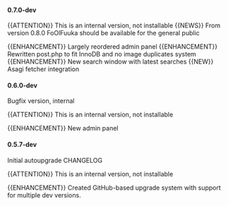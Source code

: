 #### 0.7.0-dev

{{ATTENTION}} This is an internal version, not installable
{{NEWS}} From version 0.8.0 FoOlFuuka should be available for the general public

{{ENHANCEMENT}} Largely reordered admin panel
{{ENHANCEMENT}} Rewritten post.php to fit InnoDB and no image duplicates system
{{ENHANCEMENT}} New search window with latest searches
{{NEW}} Asagi fetcher integration


#### 0.6.0-dev

Bugfix version, internal

{{ATTENTION}} This is an internal version, not installable

{{ENHANCEMENT}} New admin panel

#### 0.5.7-dev

Initial autoupgrade CHANGELOG

{{ATTENTION}} This is an internal version, not installable

{{ENHANCEMENT}} Created GitHub-based upgrade system with support for multiple dev versions.